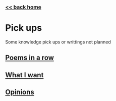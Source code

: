 ###  [<< back home](./index.md)
# Pick ups
  Some knowledge pick ups or writtings not planned
## [Poems in a row](../../poem/images/holder.md)
## [What I want](../../poem/4th.md)
## [Opinions](../../poem/5th.md)
